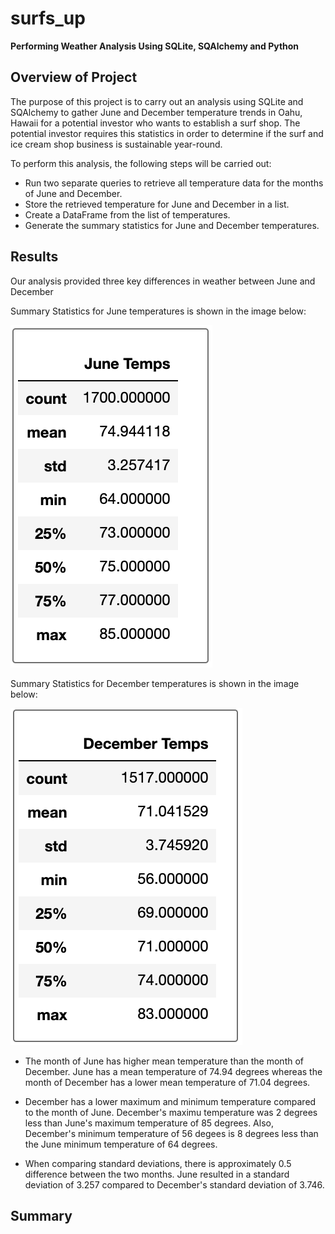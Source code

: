 # surfs_up
**Performing Weather Analysis Using SQLite, SQAlchemy and Python**

  ## Overview of Project
  The purpose of this project is to carry out an analysis using SQLite and SQAlchemy to gather June and December temperature trends in Oahu, Hawaii for a potential investor who wants to establish a surf shop. The potential investor requires this statistics in order to determine if the surf and ice cream shop business is sustainable year-round.

  To perform this analysis, the following steps will be carried out:

  + Run two separate queries to retrieve all temperature data for the months of June and December.
  + Store the retrieved temperature for June and December in a list.
  + Create a DataFrame from the list of temperatures.
  + Generate the summary statistics for June and December temperatures.

  ## Results
  
  Our analysis provided three key differences in weather between June and December
  
  Summary Statistics for June temperatures is shown in the image below:

  ![june_summary](https://github.com/nnamdiilokah/surfs_up/blob/main/june_summary.png)

  
  Summary Statistics for December temperatures is shown in the image below:

  ![december_Summary](https://github.com/nnamdiilokah/surfs_up/blob/main/december_summary.png)
  

  + The month of June has higher mean temperature than the month of December. June has a mean temperature of 74.94 degrees whereas the month of December has a lower mean temperature of 71.04 degrees.

  + December has a lower maximum and minimum temperature compared to the month of June. December's maximu temperature was 2 degrees less than June's maximum temperature of 85 degrees.  Also, December's minimum temperature of 56 degees is 8 degrees less than the June minimum temperature of 64 degrees.
 
  + When comparing standard deviations, there is approximately 0.5 difference between the two months. June resulted in a standard deviation of 3.257 compared to December's standard deviation of 3.746.
  
   
   ## Summary
   
